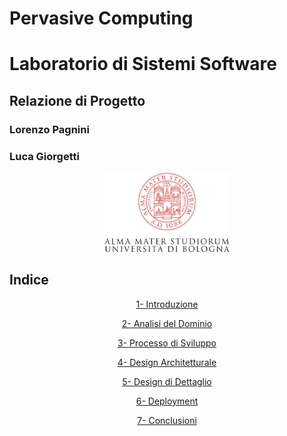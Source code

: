 # Pervasive Computing
# Laboratorio di Sistemi Software

<p align="center"> <h2> Relazione di Progetto </h2> </p>
<p align="center"> <h3> Lorenzo Pagnini </h3> </p>
<p align="center"> <h3> Luca Giorgetti </h3> </p>

<p align="center">
    <img width="200" src="Images/logo.png">
</p>

## Indice

<p align="center"> <a href="https://lucagiorgettismp.github.io/AzureHealthcareDigitalTwins/introduction.html">1- Introduzione</a> </p>
<p align="center"> <a href="https://lucagiorgettismp.github.io/AzureHealthcareDigitalTwins/domain_analysis.html">2- Analisi del Dominio</a> </p>
<p align="center"> <a href="https://lucagiorgettismp.github.io/AzureHealthcareDigitalTwins/development_process.html">3- Processo di Sviluppo</a> </p>
<p align="center"> <a href="https://lucagiorgettismp.github.io/AzureHealthcareDigitalTwins/architectural_design.html">4- Design Architetturale</a> </p>
<p align="center"> <a href="https://lucagiorgettismp.github.io/AzureHealthcareDigitalTwins/detailed_design.html">5- Design di Dettaglio</a> </p>
<p align="center"> <a href="https://lucagiorgettismp.github.io/AzureHealthcareDigitalTwins/deployment.html">6- Deployment</a> </p>
<p align="center"> <a href="https://lucagiorgettismp.github.io/AzureHealthcareDigitalTwins/conclusion.html">7- Conclusioni</a> </p>

